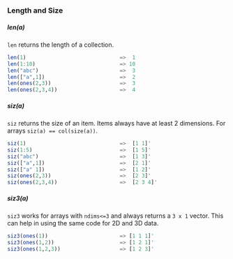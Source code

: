 ### <a name="lensize"></a>Length and Size


##### len(a)

`len` returns the length of a collection.

```jl
len(1)                              =>  1
len(1:10)                           => 10
len("abc")                          =>  3
len(["a",1])                        =>  2
len(ones(2,3))                      =>  3
len(ones(2,3,4))                    =>  4
```

##### siz(a)

`siz` returns the size of an item. Items always have at least 2 dimensions. For arrays `siz(a) == col(size(a))`.

```jl
siz(1)                              =>  [1 1]'
siz(1:5)                            =>  [1 5]'
siz("abc")                          =>  [1 3]'
siz(["a",1])                        =>  [2 1]'
siz(["a" 1])                        =>  [1 2]'
siz(ones(2,3))                      =>  [2 3]'
siz(ones(2,3,4))                    =>  [2 3 4]'
```

##### siz3(a)
`siz3` works for arrays with `ndims<=3` and always returns a `3 x 1` vector. This can help in using the same code for 2D and 3D data.
```jl
siz3(ones(1))                       => [1 1 1]'
siz3(ones(1,2))                     => [1 2 1]'
siz3(ones(1,2,3))                   => [1 2 3]'
```
 
